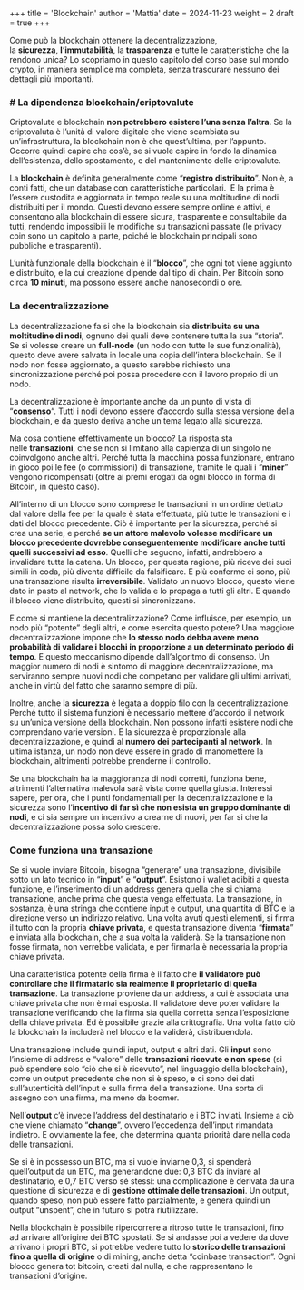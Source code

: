 +++
title = 'Blockchain'
author = 'Mattia'
date = 2024-11-23
weight = 2
draft = true
+++

Come può la blockchain ottenere la decentralizzazione, la **sicurezza**, **l’immutabilità**, la **trasparenza** e tutte le caratteristiche che la rendono unica? Lo scopriamo in questo capitolo del corso base sul mondo crypto, in maniera semplice ma completa, senza trascurare nessuno dei dettagli più importanti.

### # La dipendenza blockchain/criptovalute

Criptovalute e blockchain **non potrebbero esistere l’una senza l’altra**. Se la criptovaluta è l’unità di valore digitale che viene scambiata su un’infrastruttura, la blockchain non è che quest’ultima, per l’appunto. Occorre quindi capire che cos’è, se si vuole capire in fondo la dinamica dell’esistenza, dello spostamento, e del mantenimento delle criptovalute.

La **blockchain** è definita generalmente come “**registro distribuito**”. Non è, a conti fatti, che un database con caratteristiche particolari.  E la prima è l’essere custodita e aggiornata in tempo reale su una moltitudine di nodi distribuiti per il mondo. Questi devono essere sempre online e attivi, e consentono alla blockchain di essere sicura, trasparente e consultabile da tutti, rendendo impossibili le modifiche su transazioni passate (le privacy coin sono un capitolo a parte, poiché le blockchain principali sono pubbliche e trasparenti).

L’unità funzionale della blockchain è il “**blocco**”, che ogni tot viene aggiunto e distribuito, e la cui creazione dipende dal tipo di chain. Per Bitcoin sono circa **10 minuti**, ma possono essere anche nanosecondi o ore.

### La decentralizzazione

La decentralizzazione fa si che la blockchain sia **distribuita su una moltitudine di nodi**, ognuno dei quali deve contenere tutta la sua “storia”. Se si volesse creare un **full-node** (un nodo con tutte le sue funzionalità), questo deve avere salvata in locale una copia dell’intera blockchain. Se il nodo non fosse aggiornato, a questo sarebbe richiesto una sincronizzazione perché poi possa procedere con il lavoro proprio di un nodo. 

La decentralizzazione è importante anche da un punto di vista di “**consenso**“. Tutti i nodi devono essere d’accordo sulla stessa versione della blockchain, e da questo deriva anche un tema legato alla sicurezza. 

Ma cosa contiene effettivamente un blocco? La risposta sta nelle **transazioni**, che se non si limitano alla capienza di un singolo ne coinvolgono anche altri. Perché tutta la macchina possa funzionare, entrano in gioco poi le fee (o commissioni) di transazione, tramite le quali i “**miner**” vengono ricompensati (oltre ai premi erogati da ogni blocco in forma di Bitcoin, in questo caso).

All’interno di un blocco sono comprese le transazioni in un ordine dettato dal valore della fee per la quale è stata effettuata, più tutte le transazioni e i dati del blocco precedente. Ciò è importante per la sicurezza, perché si crea una serie, e perché **se un attore malevolo volesse modificare un blocco precedente dovrebbe conseguentemente modificare anche tutti quelli successivi ad esso**. Quelli che seguono, infatti, andrebbero a invalidare tutta la catena. Un blocco, per questa ragione, più riceve dei suoi simili in coda, più diventa difficile da falsificare. E più conferme ci sono, più una transazione risulta **irreversibile**. Validato un nuovo blocco, questo viene dato in pasto al network, che lo valida e lo propaga a tutti gli altri. E quando il blocco viene distribuito, questi si sincronizzano.

E come si mantiene la decentralizzazione? Come influisce, per esempio, un nodo più “potente” degli altri, e come esercita questo potere? Una maggiore decentralizzazione impone che **lo stesso nodo debba avere meno probabilità di validare i blocchi in proporzione a un determinato periodo di tempo**. E questo meccanismo dipende dall’algoritmo di consenso. Un maggior numero di nodi è sintomo di maggiore decentralizzazione, ma serviranno sempre nuovi nodi che competano per validare gli ultimi arrivati, anche in virtù del fatto che saranno sempre di più.

Inoltre, anche la **sicurezza** è legata a doppio filo con la decentralizzazione. Perché tutto il sistema funzioni è necessario mettere d’accordo il network su un’unica versione della blockchain. Non possono infatti esistere nodi che comprendano varie versioni. E la sicurezza è proporzionale alla decentralizzazione, e quindi al **numero dei partecipanti al network**. In ultima istanza, un nodo non deve essere in grado di manomettere la blockchain, altrimenti potrebbe prenderne il controllo. 

Se una blockchain ha la maggioranza di nodi corretti, funziona bene, altrimenti l’alternativa malevola sarà vista come quella giusta. Interessi sapere, per ora, che i punti fondamentali per la decentralizzazione e la sicurezza sono l’**incentivo di far sì che non esista un gruppo dominante di nodi**, e ci sia sempre un incentivo a crearne di nuovi, per far si che la decentralizzazione possa solo crescere.

### Come funziona una transazione

Se si vuole inviare Bitcoin, bisogna “generare” una transazione, divisibile sotto un lato tecnico in “**input**” e “**output**”. Esistono i wallet adibiti a questa funzione, e l’inserimento di un address genera quella che si chiama transazione, anche prima che questa venga effettuata. La transazione, in sostanza, è una stringa che contiene input e output, una quantità di BTC e la direzione verso un indirizzo relativo. Una volta avuti questi elementi, si firma il tutto con la propria **chiave privata**, e questa transazione diventa “**firmata**” e inviata alla blockchain, che a sua volta la validerà. Se la transazione non fosse firmata, non verrebbe validata, e per firmarla è necessaria la propria chiave privata. 

Una caratteristica potente della firma è il fatto che **il validatore può controllare che il firmatario sia realmente il proprietario di quella transazione**. La transazione proviene da un address, a cui è associata una chiave privata che non è mai esposta. Il validatore deve poter validare la transazione verificando che la firma sia quella corretta senza l’esposizione della chiave privata. Ed è possibile grazie alla crittografia. Una volta fatto ciò la blockchain la includerà nel blocco e la validerà, distribuendola.

Una transazione include quindi input, output e altri dati. Gli **input** sono l’insieme di address e “valore” delle **transazioni ricevute e non spese** (si può spendere solo “ciò che si è ricevuto”, nel linguaggio della blockchain), come un output precedente che non si è speso, e ci sono dei dati sull’autenticità dell’input e sulla firma della transazione. Una sorta di assegno con una firma, ma meno da boomer.

Nell’**output** c’è invece l’address del destinatario e i BTC inviati. Insieme a ciò che viene chiamato “**change**”, ovvero l’eccedenza dell’input rimandata indietro. E ovviamente la fee, che determina quanta priorità dare nella coda delle transazioni. 

Se si è in possesso un BTC, ma si vuole inviarne 0,3, si spenderà quell’output da un BTC, ma generandone due: 0,3 BTC da inviare al destinatario, e 0,7 BTC verso sé stessi: una complicazione è derivata da una questione di sicurezza e di **gestione ottimale delle transazioni**. Un output, quando speso, non può essere fatto parzialmente, e genera quindi un output “unspent”, che in futuro si potrà riutilizzare. 

Nella blockchain è possibile ripercorrere a ritroso tutte le transazioni, fino ad arrivare all’origine dei BTC spostati. Se si andasse poi a vedere da dove arrivano i propri BTC, si potrebbe vedere tutto lo **storico delle transazioni fino a quella di origine** o di mining, anche detta “coinbase transaction”. Ogni blocco genera tot bitcoin, creati dal nulla, e che rappresentano le transazioni d’origine.